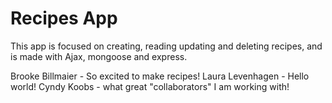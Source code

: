 # Recipes App

This app is focused on creating, reading updating and deleting recipes, and is made with Ajax, mongoose and express. 



Brooke Billmaier - So excited to make recipes!
Laura Levenhagen - Hello world!
Cyndy Koobs - what great "collaborators" I am working with!
